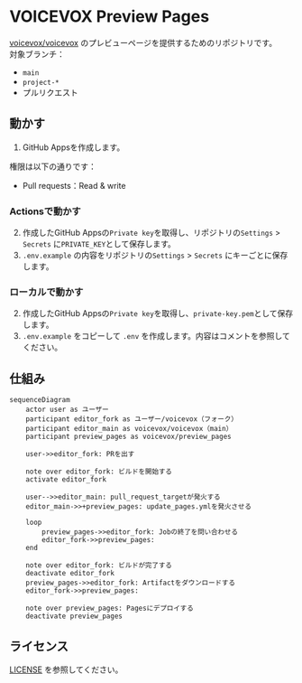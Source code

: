 # VOICEVOX Preview Pages

[voicevox/voicevox](https://github.com/voicevox/voicevox) のプレビューページを提供するためのリポジトリです。  
対象ブランチ：

- `main`
- `project-*`
- プルリクエスト

## 動かす

1. GitHub Appsを作成します。

権限は以下の通りです：

- Pull requests：Read & write

### Actionsで動かす

2. 作成したGitHub Appsの`Private key`を取得し、リポジトリの`Settings` > `Secrets` に`PRIVATE_KEY`として保存します。
3. `.env.example` の内容をリポジトリの`Settings` > `Secrets` にキーごとに保存します。

### ローカルで動かす

2. 作成したGitHub Appsの`Private key`を取得し、`private-key.pem`として保存します。
3. `.env.example` をコピーして `.env` を作成します。内容はコメントを参照してください。

## 仕組み

```mermaid
sequenceDiagram
    actor user as ユーザー
    participant editor_fork as ユーザー/voicevox（フォーク）
    participant editor_main as voicevox/voicevox（main）
    participant preview_pages as voicevox/preview_pages

    user->>editor_fork: PRを出す
    
    note over editor_fork: ビルドを開始する
    activate editor_fork

    user-->>editor_main: pull_request_targetが発火する
    editor_main->>+preview_pages: update_pages.ymlを発火させる

    loop 
        preview_pages->>editor_fork: Jobの終了を問い合わせる
        editor_fork->>preview_pages: 
    end

    note over editor_fork: ビルドが完了する
    deactivate editor_fork
    preview_pages->>editor_fork: Artifactをダウンロードする
    editor_fork->>preview_pages: 

    note over preview_pages: Pagesにデプロイする
    deactivate preview_pages
```

## ライセンス

[LICENSE](LICENSE) を参照してください。
